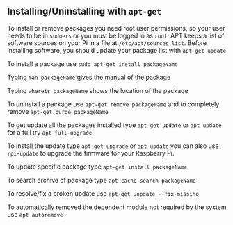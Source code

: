 ## Installing/Uninstalling with `apt-get`
To install or remove packages you need root user permissions, so your user needs to be in `sudoers` or you must be logged in as `root`.
APT keeps a list of software sources on your Pi in a file at  `/etc/apt/sources.list`. Before installing software, you should update your package list with `apt-get update`

To install a package use `sudo apt-get install packageName`

Typing `man packageName` gives the manual of the package

Typing `whereis packageName` shows the location of the package

To uninstall a package use `apt-get remove packageName` and to completely remove `apt-get purge packageName`

To get update all the packages installed type `apt-get update` or `apt update` for a full try `apt full-upgrade`

To install the update type `apt-get upgrade` or `apt update` you can also use `rpi-update` to upgrade the firmware for your Raspberry Pi.

To update specific package type `apt-get install packageName`

To search archive of package type `apt-cache search packageName`

To resolve/fix a broken update use `apt-get uopdate --fix-missing`

To automatically removed the dependent module not required by the system use `apt autoremove`





